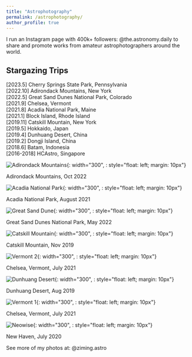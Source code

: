 ```yaml
---
title: "Astrophotography"
permalink: /astrophotography/
author_profile: true
---
```


I run an Instagram page with 400k+ followers: <a style="text-decoration:none" href="https://www.instagram.com/the.astronomy.daily/" target="_blank">@the.astronomy.daily</a> to share and promote works from amateur astrophotographers around the world. 

## Stargazing Trips

\[2023.5\] Cherry Springs State Park, Pennsylvania\
\[2022.10\] Adirondack Mountains, New York\
\[2022.5\] Great Sand Dunes National Park, Colorado\
\[2021.9\] Chelsea, Vermont\
\[2021.8\] Acadia National Park, Maine\
\[2021.1\] Block Island, Rhode Island\
\[2019.11\] Catskill Mountain, New York\
\[2019.5\] Hokkaido, Japan\
\[2019.4\] Dunhuang Desert, China\
\[2019.2\] Dongji Island, China\
\[2018.6\] Batam, Indonesia\
\[2016-2018\] <a style="text-decoration:none" href="https://www.instagram.com/hc_astro/?hl=en" target="_blank">HCAstro</a>, Singapore

<!-- ## Photos -->

<!-- {% include instagram.html %} -->

![Adirondack Mountains](/images/photos/Adirondacks.jpeg){: width="300", : style="float: left; margin: 10px"}

Adirondack Mountains, Oct 2022

![Acadia National Park](/images/photos/Acadia.jpeg){: width="300", : style="float: left; margin: 10px"}

Acadia National Park, August 2021

![Great Sand Dune](/images/photos/Colorado.jpeg){: width="300", : style="float: left; margin: 10px"}

Great Sand Dunes National Park, May 2022

![Catskill Mountain](/images/photos/Catskill.jpeg){: width="300", : style="float: left; margin: 10px"}

Catskill Mountain, Nov 2019

![Vermont 2](/images/photos/Vermont.jpeg){: width="300", : style="float: left; margin: 10px"}

Chelsea, Vermont, July 2021

![Dunhuang Desert](/images/photos/Dunhuang.jpeg){: width="300", : style="float: left; margin: 10px"}

Dunhuang Desert, Aug 2019

![Vermont 1](/images/photos/Vermont%202.jpeg){: width="300", : style="float: left; margin: 10px"}

Chelsea, Vermont, July 2021

![Neowise](/images/photos/Neowise.jpeg){: width="300", : style="float: left; margin: 10px"}

New Haven, July 2020

See more of my photos at: <a style="text-decoration:none" href="https://www.instagram.com/ziming.astro/" target="_blank">@ziming.astro</a>
